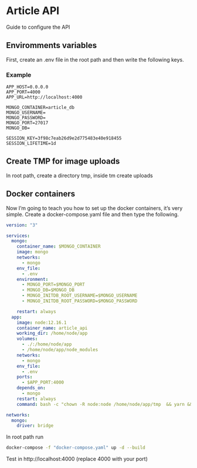 # Article API

Guide to configure the API

## Enviromments variables

First, create an .env file in the root path and then write the following keys.

### Example

```
APP_HOST=0.0.0.0
APP_PORT=4000
APP_URL=http://localhost:4000

MONGO_CONTAINER=article_db
MONGO_USERNAME=
MONGO_PASSWORD=
MONGO_PORT=27017
MONGO_DB=

SESSION_KEY=3f98c7eab26d9e2d775483e40e918455
SESSION_LIFETIME=1d
```

## Create TMP for image uploads

In root path, create a directory tmp, inside tm create uploads

## Docker containers

Now I’m going to teach you how to set up the docker containers, it’s very simple. Create a docker-compose.yaml file and then type the following.


```yaml
version: "3"

services:
  mongo:
    container_name: $MONGO_CONTAINER
    image: mongo
    networks:
      - mongo
    env_file:
      - .env
    environment:
      - MONGO_PORT=$MONGO_PORT
      - MONGO_DB=$MONGO_DB
      - MONGO_INITDB_ROOT_USERNAME=$MONGO_USERNAME
      - MONGO_INITDB_ROOT_PASSWORD=$MONGO_PASSWORD

    restart: always
  app:
    image: node:12.16.1
    container_name: article_api
    working_dir: /home/node/app
    volumes:
      - ./:/home/node/app
      - /home/node/app/node_modules
    networks:
      - mongo
    env_file:
      - .env
    ports:
      - $APP_PORT:4000
    depends_on:
      - mongo
    restart: always
    command: bash -c "chown -R node:node /home/node/app/tmp  && yarn && yarn start"

networks:
  mongo:
    driver: bridge
```

In root path run

```bash
docker-compose -f "docker-compose.yaml" up -d --build
```

Test in http://localhost:4000 (replace 4000 with your port)
